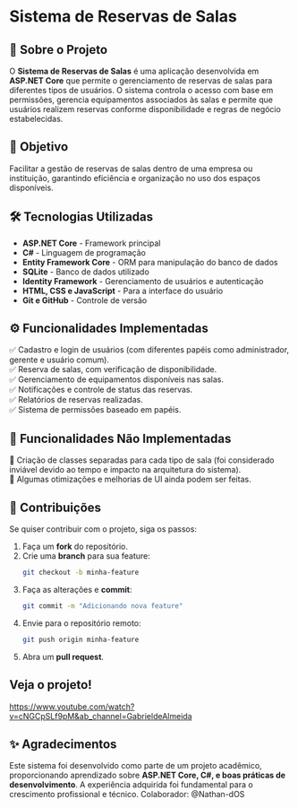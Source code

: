 # Sistema de Reservas de Salas

## 📌 Sobre o Projeto
O **Sistema de Reservas de Salas** é uma aplicação desenvolvida em **ASP.NET Core** que permite o gerenciamento de reservas de salas para diferentes tipos de usuários. O sistema controla o acesso com base em permissões, gerencia equipamentos associados às salas e permite que usuários realizem reservas conforme disponibilidade e regras de negócio estabelecidas.

## 🎯 Objetivo
Facilitar a gestão de reservas de salas dentro de uma empresa ou instituição, garantindo eficiência e organização no uso dos espaços disponíveis.

## 🛠️ Tecnologias Utilizadas
- **ASP.NET Core** - Framework principal
- **C#** - Linguagem de programação
- **Entity Framework Core** - ORM para manipulação do banco de dados
- **SQLite** - Banco de dados utilizado
- **Identity Framework** - Gerenciamento de usuários e autenticação
- **HTML, CSS e JavaScript** - Para a interface do usuário
- **Git e GitHub** - Controle de versão

## ⚙️ Funcionalidades Implementadas
✅ Cadastro e login de usuários (com diferentes papéis como administrador, gerente e usuário comum).  
✅ Reserva de salas, com verificação de disponibilidade.  
✅ Gerenciamento de equipamentos disponíveis nas salas.  
✅ Notificações e controle de status das reservas.  
✅ Relatórios de reservas realizadas.  
✅ Sistema de permissões baseado em papéis.

## 🚧 Funcionalidades Não Implementadas
🚫 Criação de classes separadas para cada tipo de sala (foi considerado inviável devido ao tempo e impacto na arquitetura do sistema).  
🚫 Algumas otimizações e melhorias de UI ainda podem ser feitas.


## 🔄 Contribuições
Se quiser contribuir com o projeto, siga os passos:
1. Faça um **fork** do repositório.
2. Crie uma **branch** para sua feature:
   ```bash
   git checkout -b minha-feature
   ```
3. Faça as alterações e **commit**:
   ```bash
   git commit -m "Adicionando nova feature"
   ```
4. Envie para o repositório remoto:
   ```bash
   git push origin minha-feature
   ```
5. Abra um **pull request**.


## Veja o projeto!

https://www.youtube.com/watch?v=cNGCpSLf9pM&ab_channel=GabrieldeAlmeida


## ✨ Agradecimentos
Este sistema foi desenvolvido como parte de um projeto acadêmico, proporcionando aprendizado sobre **ASP.NET Core, C#, e boas práticas de desenvolvimento**. A experiência adquirida foi fundamental para o crescimento profissional e técnico. Colaborador: @Nathan-dOS


